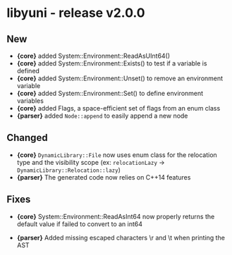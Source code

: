 libyuni - release v2.0.0
========================


New
---

 * **{core}** added System::Environment::ReadAsUInt64()
 * **{core}** added System::Environment::Exists() to test if a variable is defined
 * **{core}** added System::Environment::Unset() to remove an environment variable
 * **{core}** added System::Environment::Set() to define environment variables
 * **{core}** added Flags<T>, a space-efficient set of flags from an enum class
 * **{parser}** added `Node::append` to easily append a new node


Changed
-------

 * **{core}** `DynamicLibrary::File` now uses enum class for the relocation type
   and the visibility scope (ex: `relocationLazy` -> `DynamicLibrary::Relocation::lazy`)
 * **{parser}** The generated code now relies on C++14 features


Fixes
-----

 * **{core}** System::Environment::ReadAsInt64 now properly returns the
   default value if failed to convert to an int64

 * **{parser}** Added missing escaped characters \r and \t when printing the AST

